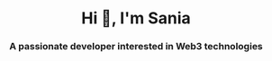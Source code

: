 <h1 align="center">Hi 👋, I'm Sania </h1>
<h3 align="center">A passionate developer interested in Web3 technologies</h3>
